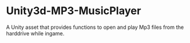 # Unity3d-MP3-MusicPlayer
A Unity asset that provides functions to open and play Mp3 files from the harddrive while ingame.
